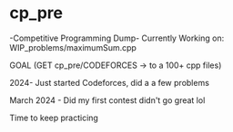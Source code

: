 # cp_pre
-Competitive Programming Dump-
Currently Working on: WIP_problems/maximumSum.cpp


GOAL (GET cp_pre/CODEFORCES -> to a 100+ cpp files)


2024- Just started Codeforces, did a a few problems


March 2024 - Did my first contest didn't go great lol


Time to keep practicing
